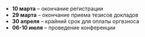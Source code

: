 - **10 марта** – окончание регистрации
- **29 марта** – окончание приема тезисов докладов
- **30 апреля** – крайний срок для оплаты оргвзноса
- **06-10 июля** – проведение конференции
